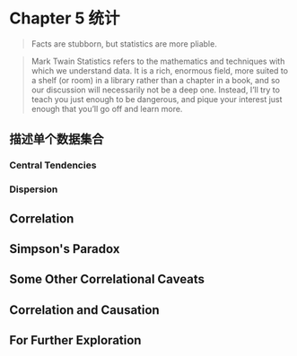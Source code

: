 # Chapter 5 统计

> Facts are stubborn, but statistics are more pliable.

> Mark Twain
Statistics refers to the mathematics and techniques with which we understand data. It is a rich, enormous field, more suited to a shelf (or room) in a library rather than a chapter in a book, and so our discussion will necessarily not be a deep one. Instead, I’ll try to teach you just enough to be dangerous, and pique your interest just enough that you’ll go off and learn more.

## 描述单个数据集合

### Central Tendencies
### Dispersion

## Correlation
## Simpson's Paradox
## Some Other Correlational Caveats
## Correlation and Causation
## For Further Exploration
